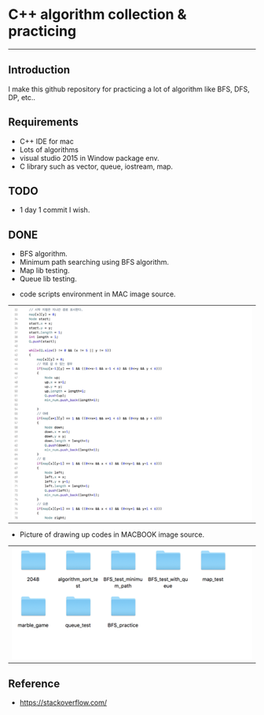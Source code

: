 # C++ algorithm collection & practicing
___
## Introduction
I make this github repository for practicing a lot of algorithm like BFS, DFS, DP, etc..

## Requirements

- C++ IDE for mac
- Lots of algorithms
- visual studio 2015 in Window package env.
- C library such as vector, queue, iostream, map.

## TODO
* 1 day 1 commit I wish.

## DONE
* BFS algorithm.
* Minimum path searching using BFS algorithm.
* Map lib testing.
* Queue lib testing.

- code scripts environment in MAC image source.
<table>
  <tr>
    <td>
     <img src="picture/pic1.png"/>
    </td>
  </tr>
</table>

- Picture of drawing up codes in MACBOOK image source.
<table>
  <tr>
    <td>
      <img src="picture/pic2.png"/>
    </td>
  </tr>
</table>
  



## Reference
- https://stackoverflow.com/
